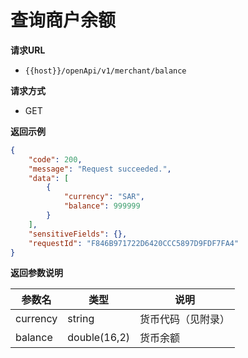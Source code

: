 # 查询商户余额

**请求URL**

- `{{host}}/openApi/v1/merchant/balance`


**请求方式**

- GET

**返回示例**

```json
{
    "code": 200,
    "message": "Request succeeded.",
    "data": [
        {
            "currency": "SAR",
            "balance": 999999
        }
    ],
    "sensitiveFields": {},
    "requestId": "F846B971722D6420CCC5897D9FDF7FA4"
}
```



**返回参数说明**

| 参数名      | 类型   | 说明                                            |
| ----------- | ------ | ----------------------------------------------- |
| currency    | string | 货币代码（见附录）               |
| balance    | double(16,2) | 货币余额                 |

